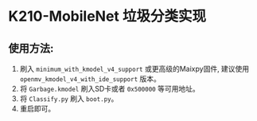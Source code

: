 # K210-MobileNet 垃圾分类实现  
## 使用方法:  
1. 刷入 `minimum_with_kmodel_v4_support` 或更高级的Maixpy固件, 建议使用 `openmv_kmodel_v4_with_ide_support` 版本。  
2. 将 `Garbage.kmodel` 刷入SD卡或者 `0x500000` 等可用地址。  
3. 将 `Classify.py` 刷入 `boot.py`。  
4. 重启即可。  
